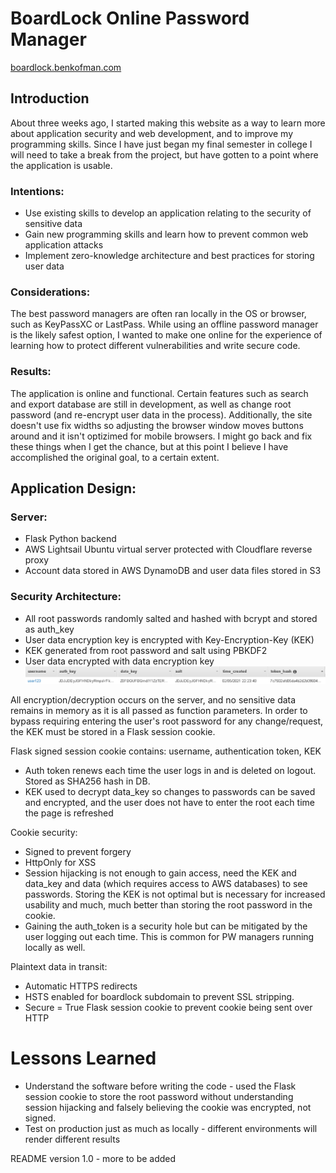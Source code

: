 # BoardLock Online Password Manager
<a href="https://boardlock.benkofman.com">boardlock.benkofman.com</a>

## Introduction
About three weeks ago, I started making this website as a way to learn more about application security and web development, and to improve my programming skills. Since I have just began my final semester in college I will need to take a break from the project, but have gotten to a point where the application is usable.

### Intentions:
* Use existing skills to develop an application relating to the security of sensitive data
* Gain new programming skills and learn how to prevent common web application attacks
* Implement zero-knowledge architecture and best practices for storing user data 

### Considerations:
The best password managers are often ran locally in the OS or browser, such as KeyPassXC or LastPass. While using an offline password manager is the likely safest option, I wanted to make one online for the experience of learning how to protect different vulnerabilities and write secure code.

### Results:
The application is online and functional. Certain features such as search and export database are still in development, as well as change root password (and re-encrypt user data in the process). Additionally, the site doesn't use fix widths so adjusting the browser window moves buttons around and it isn't optizimed for mobile browsers. I might go back and fix these things when I get the chance, but at this point I believe I have accomplished the original goal, to a certain extent.

## Application Design:
### Server:
* Flask Python backend
* AWS Lightsail Ubuntu virtual server protected with Cloudflare reverse proxy
* Account data stored in AWS DynamoDB and user data files stored in S3

### Security Architecture:
* All root passwords randomly salted and hashed with bcrypt and stored as auth_key
* User data encryption key is encrypted with Key-Encryption-Key (KEK)
* KEK generated from root password and salt using PBKDF2
* User data encrypted with data encryption key
![DynamoDB Database - all data is encrypted/hashed/unknown to me](https://github.com/swgee/boardlock/blob/master/password-manager/static/images/dynamodb.PNG)

All encryption/decryption occurs on the server, and no sensitive data remains in memory as it is all passed as function parameters. In order to bypass requiring entering the user's root password for any change/request, the KEK must be stored in a Flask session cookie. 

Flask signed session cookie contains: username, authentication token, KEK
* Auth token renews each time the user logs in and is deleted on logout. Stored as SHA256 hash in DB.
* KEK used to decrypt data_key so changes to passwords can be saved and encrypted, and the user does not have to enter the root each time the page is refreshed

Cookie security:
* Signed to prevent forgery
* HttpOnly for XSS
* Session hijacking is not enough to gain access, need the KEK and data_key and data (which requires access to AWS databases) to see passwords. Storing the KEK is not optimal but is necessary for increased usability and much, much better than storing the root password in the cookie.
* Gaining the auth_token is a security hole but can be mitigated by the user logging out each time. This is common for PW managers running locally as well.

Plaintext data in transit:
* Automatic HTTPS redirects
* HSTS enabled for boardlock subdomain to prevent SSL stripping. 
* Secure = True Flask session cookie to prevent cookie being sent over HTTP

# Lessons Learned
* Understand the software before writing the code - used the Flask session cookie to store the root password without understanding session hijacking and falsely believing the cookie was encrypted, not signed.
* Test on production just as much as locally - different environments will render different results

README version 1.0 - more to be added


